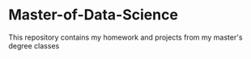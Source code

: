 # Master-of-Data-Science
This repository contains my homework and projects from my master's degree classes

